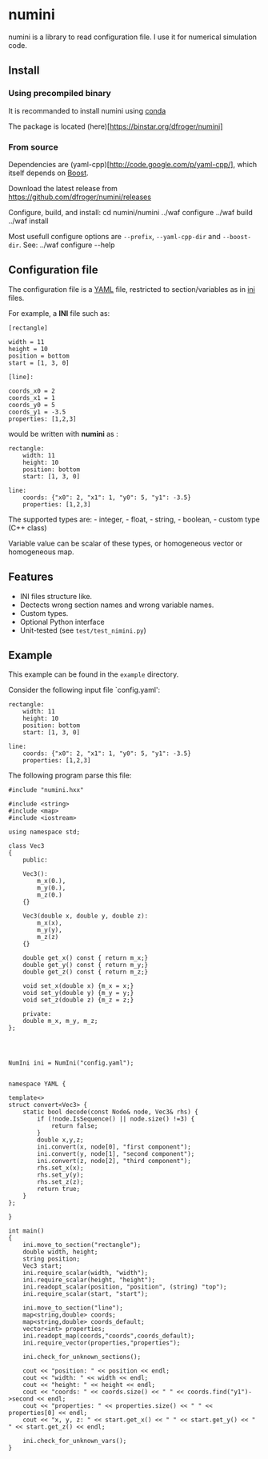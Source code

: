 numini
======

numini is a library to read configuration file. I use it for numerical
simulation code.

Install
------------------------

### Using precompiled binary ###

It is recommanded to install numini using [conda](http://conda.pydata.org/)

The package is located (here)[https://binstar.org/dfroger/numini]
 
### From source ###

Dependencies are (yaml-cpp)[http://code.google.com/p/yaml-cpp/], which itself
depends on [Boost](http://www.boost.org/).

Download the latest release from https://github.com/dfroger/numini/releases

Configure, build, and install:
    cd numini/numini
    ../waf configure
    ../waf build
    ../waf install

Most usefull configure options are `--prefix`, `--yaml-cpp-dir` and `--boost-dir`.  See:
    ../waf configure --help

Configuration file
------------------------

The configuration file is a [YAML](http://www.yaml.org/) file, restricted to
section/variables as in [ini](http://en.wikipedia.org/wiki/INI_file) files.

For example, a **INI** file such as:

    [rectangle]

    width = 11
    height = 10
    position = bottom
    start = [1, 3, 0]

    [line]:

    coords_x0 = 2
    coords_x1 = 1
    coords_y0 = 5
    coords_y1 = -3.5
    properties: [1,2,3]

would be written with **numini** as :

    rectangle:
        width: 11
        height: 10
        position: bottom
        start: [1, 3, 0]

    line:
        coords: {"x0": 2, "x1": 1, "y0": 5, "y1": -3.5}
        properties: [1,2,3]

The supported types are:
    - integer,
    - float,
    - string,
    - boolean,
    - custom type (C++ class)

Variable value can be scalar of these types, or homogeneous vector or
homogeneous map.

Features
------------------------

- INI files structure like.
- Dectects wrong section names and wrong variable names.
- Custom types.
- Optional Python interface
- Unit-tested (see `test/test_nimini.py`)


Example
------------------------

This example can be found in the `example` directory.

Consider the following input file `config.yaml':

    rectangle:
        width: 11
        height: 10
        position: bottom
        start: [1, 3, 0]

    line:
        coords: {"x0": 2, "x1": 1, "y0": 5, "y1": -3.5}
        properties: [1,2,3]

The following program parse this file:

    #include "numini.hxx"

    #include <string>
    #include <map>
    #include <iostream>

    using namespace std;

    class Vec3
    {
        public:

        Vec3():
            m_x(0.),
            m_y(0.),
            m_z(0.)
        {}

        Vec3(double x, double y, double z):
            m_x(x),
            m_y(y),
            m_z(z)
        {}
        
        double get_x() const { return m_x;}
        double get_y() const { return m_y;}
        double get_z() const { return m_z;}

        void set_x(double x) {m_x = x;}
        void set_y(double y) {m_y = y;}
        void set_z(double z) {m_z = z;}

        private:
        double m_x, m_y, m_z;
    };




    NumIni ini = NumIni("config.yaml");


    namespace YAML {

    template<>
    struct convert<Vec3> {
        static bool decode(const Node& node, Vec3& rhs) {
            if (!node.IsSequence() || node.size() !=3) {
                return false;
            }
            double x,y,z;
            ini.convert(x, node[0], "first component");
            ini.convert(y, node[1], "second component");
            ini.convert(z, node[2], "third component");
            rhs.set_x(x);
            rhs.set_y(y);
            rhs.set_z(z);
            return true;
        }
    };

    }

    int main()
    {
        ini.move_to_section("rectangle");
        double width, height;
        string position;
        Vec3 start;
        ini.require_scalar(width, "width");
        ini.require_scalar(height, "height");
        ini.readopt_scalar(position, "position", (string) "top");
        ini.require_scalar(start, "start");

        ini.move_to_section("line");
        map<string,double> coords;
        map<string,double> coords_default;
        vector<int> properties;
        ini.readopt_map(coords,"coords",coords_default);
        ini.require_vector(properties,"properties");

        ini.check_for_unknown_sections();

        cout << "position: " << position << endl;
        cout << "width: " << width << endl;
        cout << "height: " << height << endl;
        cout << "coords: " << coords.size() << " " << coords.find("y1")->second << endl;
        cout << "properties: " << properties.size() << " " << properties[0] << endl;
        cout << "x, y, z: " << start.get_x() << " " << start.get_y() << " " << start.get_z() << endl;

        ini.check_for_unknown_vars();
    }
